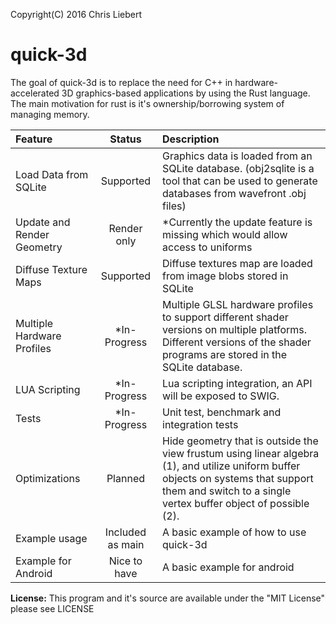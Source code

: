 Copyright(C) 2016 Chris Liebert

quick-3d
===================
The goal of quick-3d is to replace the need for C++ in hardware-accelerated 3D graphics-based applications by using the Rust language. The main motivation for rust is it's ownership/borrowing system of managing memory.

| Feature     | Status | Description   |
| :------- | :----: | :---- |
| Load Data from SQLite | Supported | Graphics data is loaded from an SQLite database. (obj2sqlite is a tool that can be used to generate databases from wavefront .obj files) |
| Update and Render Geometry | Render only |  *Currently the update feature is missing which would allow access to uniforms |
| Diffuse Texture Maps | Supported | Diffuse textures map are loaded from image blobs stored in SQLite |
| Multiple Hardware Profiles | *In-Progress | Multiple GLSL hardware profiles to support different shader versions on multiple platforms. Different versions of the shader programs are stored in the SQLite database.|
| LUA Scripting | *In-Progress | Lua scripting integration, an API will be exposed to SWIG.|
| Tests | *In-Progress | Unit test, benchmark and integration tests |
| Optimizations | Planned | Hide geometry that is outside the view frustum using linear algebra (1), and utilize uniform buffer objects on systems that support them and switch to a single vertex buffer object of possible (2).|
| Example usage | Included as main | A basic example of how to use quick-3d |
| Example for Android | Nice to have | A basic example for android |


  **License:**
  This program and it's source are available under the "MIT License" please see LICENSE
